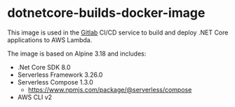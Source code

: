 # dotnetcore-builds-docker-image

This image is used in the [Gitlab](https://gitlab.com/) CI/CD service to build and deploy .NET Core applications to AWS Lambda.

The image is based on Alpine 3.18 and includes:
 - .Net Core SDK 8.0
 - Serverless Framework 3.26.0
 - Serverless Compose 1.3.0
   - https://www.npmjs.com/package/@serverless/compose
 - AWS CLI v2
